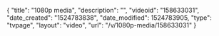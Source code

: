 {
    "title": "1080p media",
    "description": "",
    "videoid": "158633031",
    "date_created": "1524783838",
    "date_modified": 1524783905,
    "type": "tvpage",
    "layout": "video",
    "url": "\/v\/1080p-media\/158633031"
}